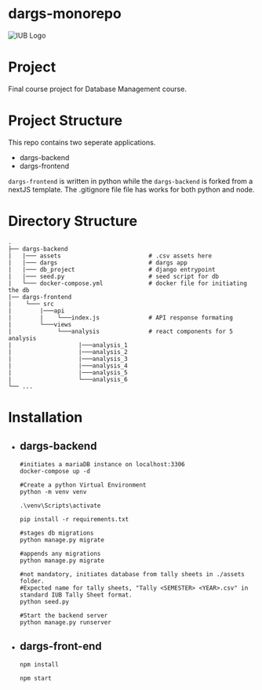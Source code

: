 # dargs-monorepo

![IUB Logo](https://www.pngkit.com/png/full/245-2457689_iub-independent-university-bangladesh-logo.png)

# Project
Final course project for Database Management course.

# Project Structure

This repo contains two seperate applications. 
+ dargs-backend
+ dargs-frontend

`dargs-frontend` is written in python while the `dargs-backend` is forked from a nextJS template. The .gitignore file file has works for both python and node. 

# Directory Structure


    .
    ├── dargs-backend                        
    |   |─── assets                         # .csv assets here
    |   |─── dargs                          # dargs app 
    |   |─── db_project                     # django entrypoint
    |   |─── seed.py                        # seed script for db
    |   └─── docker-compose.yml             # docker file for initiating the db
    |── dargs-frontend
    |    └─── src
    |        |───api
    |        |    └───index.js              # API response formating      
    |        └───views                   
    |             └───analysis              # react components for 5 analysis 
    |                   |───analysis_1
    |                   |───analysis_2
    |                   |───analysis_3
    |                   |───analysis_4
    |                   |───analysis_5
    |                   └───analysis_6
    └── ...

# Installation
 + ## dargs-backend
    ```
    #initiates a mariaDB instance on localhost:3306
    docker-compose up -d                        
    ```
    ```
    #Create a python Virtual Environment
    python -m venv venv
    ```
    ```
    .\venv\Scripts\activate
    ```
    ```
    pip install -r requirements.txt
    ```
    ```
    #stages db migrations
    python manage.py migrate
    ```
    ```
    #appends any migrations
    python manage.py migrate
    ```
    ```
    #not mandatory, initiates database from tally sheets in ./assets folder. 
    #Expected name for tally sheets, "Tally <SEMESTER> <YEAR>.csv" in standard IUB Tally Sheet format.
    python seed.py             
    ```
    ```
    #Start the backend server
    python manage.py runserver
    ```
+ ## dargs-front-end
    ```
    npm install
    ```
    ```
    npm start
    ```